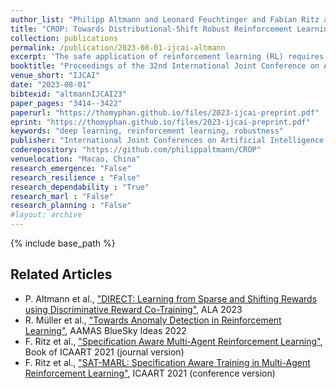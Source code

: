 ```yaml
---
author_list: "Philipp Altmann and Leonard Feuchtinger and Fabian Ritz and Jonas Nüßlein and Claudia Linnhof-Popien and Thomy Phan"
title: "CROP: Towards Distributional-Shift Robust Reinforcement Learning using Compact Reshaped Observation Processing"
collection: publications
permalink: /publication/2023-08-01-ijcai-altmann
excerpt: 'The safe application of reinforcement learning (RL) requires generalization from limited training data to unseen scenarios. Yet, fulfilling tasks under changing circumstances is a key challenge in RL. Current state-of-the-art approaches for generalization apply data augmentation techniques to increase the diversity of training data. Even though this prevents overfitting to the training environment(s), it hinders policy optimization. Crafting a suitable observation, only containing crucial information, has been shown to be a challenging task itself. To improve data efficiency and generalization capabilities, we propose Compact Reshaped Observation Processing (CROP) to reduce the state information used for policy optimization. By providing only relevant information, overfitting to a specific training layout is precluded and generalization to unseen environments is improved. We formulate three CROPs that can be applied to fully observable observation- and action-spaces and provide methodical foundation. We empirically show the improvements of CROP in a distributionally shifted safety gridworld. We furthermore provide benchmark comparisons to full observability and data-augmentation in two different-sized procedurally generated mazes.'
booktitle: "Proceedings of the 32nd International Joint Conference on Artificial Intelligence"
venue_short: "IJCAI"
date: "2023-08-01"
bibtexid: "altmannIJCAI23"
paper_pages: "3414--3422"
paperurl: "https://thomyphan.github.io/files/2023-ijcai-preprint.pdf"
eprint: "https://thomyphan.github.io/files/2023-ijcai-preprint.pdf"
keywords: "deep learning, reinforcement learning, robustness"
publisher: "International Joint Conferences on Artificial Intelligence Organization"
coderepository: "https://github.com/philippaltmann/CROP"
venuelocation: "Macao, China"
research_emergence: "False"
research_resilience : "False"
research_dependability : "True"
research_marl : "False"
research_planning : "False"
#layout: archive
---
```


{% include base_path %}

## Related Articles
- P. Altmann et al., ["DIRECT: Learning from Sparse and Shifting Rewards using Discriminative Reward Co-Training"](https://thomyphan.github.io/publication/2023-05-01-ala-altmann), ALA 2023
- R. Müller et al., ["Towards Anomaly Detection in Reinforcement Learning"](https://thomyphan.github.io/publication/2022-05-01-aamas-mueller), AAMAS BlueSky Ideas 2022
- F. Ritz et al., ["Specification Aware Multi-Agent Reinforcement Learning"](https://thomyphan.github.io/publication/2022-01-01-icaart-ritz), Book of ICAART 2021 (journal version)
- F. Ritz et al., ["SAT-MARL: Specification Aware Training in Multi-Agent Reinforcement Learning"](https://thomyphan.github.io/publication/2021-02-01-icaart-ritz), ICAART 2021 (conference version)
